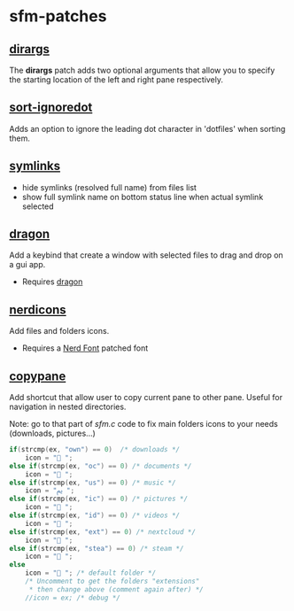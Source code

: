 # sfm-patches

## [dirargs](sfm-dirargs-0.3.1.diff)

The **dirargs** patch adds two optional arguments that allow you to specify the
starting location of the left and right pane respectively.

## [sort-ignoredot](sort-ignoredot/sfm-sort-ignoredot-0.3.1.diff)
Adds an option to ignore the leading dot character in 'dotfiles' when sorting them.

## [symlinks](sfm-symlinks-0.4.diff)

* hide symlinks (resolved full name) from files list
* show full symlink name on bottom status line when actual symlink selected

## [dragon](sfm-dragon-0.4.diff)
Add a keybind that create a window with selected files to drag and drop on a gui app.
* Requires [dragon](https://github.com/mwh/dragon)

## [nerdicons](sfm-nerdicons-0.4.diff)
Add files and folders icons.
* Requires a [Nerd Font](https://www.nerdfonts.com/font-downloads) patched font

## [copypane](sfm-copypane-0.4.diff)
Add shortcut that allow user to copy current pane to other pane. Useful for navigation
in nested directories.

Note: go to that part of <i>sfm.c</i> code to fix main folders icons to your needs (downloads, pictures...)
``` c
if(strcmp(ex, "own") == 0)  /* downloads */
    icon = " ";
else if(strcmp(ex, "oc") == 0) /* documents */
    icon = " ";
else if(strcmp(ex, "us") == 0) /* music */
    icon = "ﱘ ";
else if(strcmp(ex, "ic") == 0) /* pictures */
    icon = " ";
else if(strcmp(ex, "id") == 0) /* videos */
    icon = " ";
else if(strcmp(ex, "ext") == 0) /* nextcloud */
    icon = " ";
else if(strcmp(ex, "stea") == 0) /* steam */
    icon = " ";
else
    icon = " "; /* default folder */
    /* Uncomment to get the folders "extensions"
     * then change above (comment again after) */
    //icon = ex; /* debug */
```

